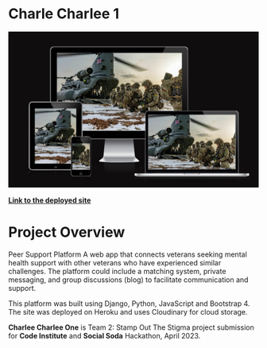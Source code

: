 # **Charle Charlee 1**
![Caratula 2](/images/chinook-exercise.png)


**[Link to the deployed site](https://hackathon-apr-2023.herokuapp.com/)**


# Project Overview
Peer Support Platform 
A web app that connects veterans seeking mental health support with other veterans who have experienced similar challenges. The platform could include a matching system, private messaging, and group discussions (blog) to facilitate communication and support.

This platform was built using Django, Python, JavaScript and Bootstrap 4. The site was deployed on Heroku and uses Cloudinary for cloud storage.

**Charlee Charlee One** is Team 2: Stamp Out The Stigma project submission for **Code Institute** and **Social Soda** Hackathon, April 2023.
